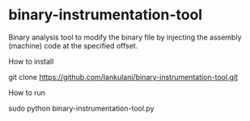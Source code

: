 # binary-instrumentation-tool

Binary analysis tool to modify the binary file by injecting the assembly (machine) code at the specified offset.


How to install 

git clone https://github.com/Iankulani/binary-instrumentation-tool.git

How to run 

sudo python binary-instrumentation-tool.py

